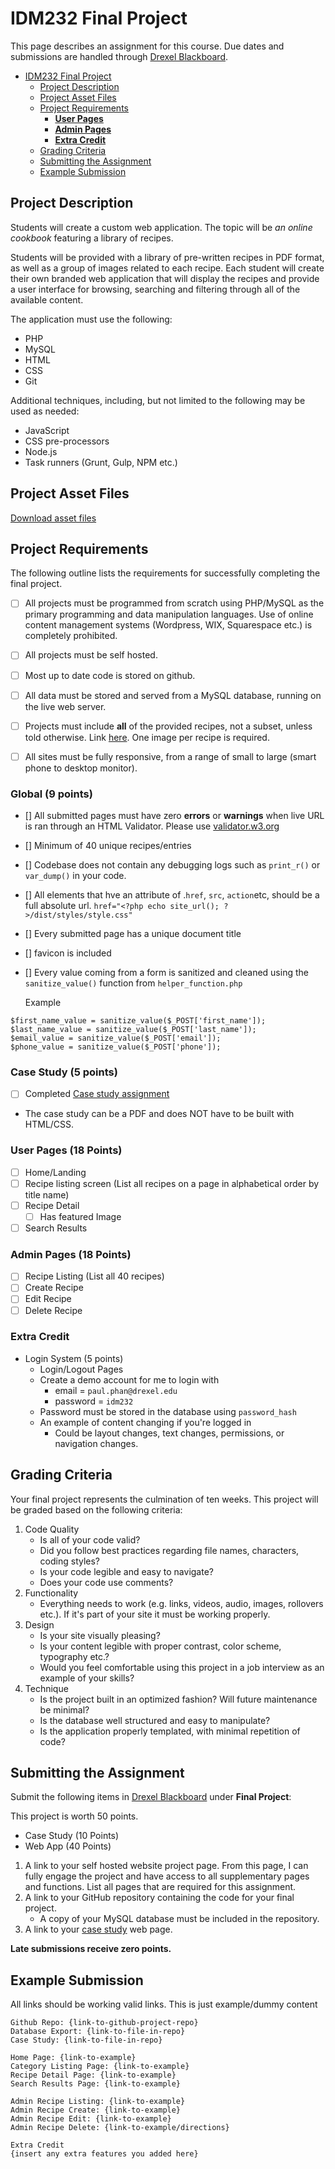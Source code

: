 # IDM232 Final Project

This page describes an assignment for this course. Due dates and submissions are handled through [Drexel Blackboard](https://learn.dcollege.net/).

- [IDM232 Final Project](#idm232-final-project)
  - [Project Description](#project-description)
  - [Project Asset Files](#project-asset-files)
  - [Project Requirements](#project-requirements)
    - [**User Pages**](#user-pages)
    - [**Admin Pages**](#admin-pages)
    - [**Extra Credit**](#extra-credit)
  - [Grading Criteria](#grading-criteria)
  - [Submitting the Assignment](#submitting-the-assignment)
  - [Example Submission](#example-submission)

## Project Description

Students will create a custom web application. The topic will be _an online cookbook_ featuring a library of recipes.

Students will be provided with a library of pre-written recipes in PDF format, as well as a group of images related to each recipe. Each student will create their own branded web application that will display the recipes and provide a user interface for browsing, searching and filtering through all of the available content.

The application must use the following:

- PHP
- MySQL
- HTML
- CSS
- Git

Additional techniques, including, but not limited to the following may be used as needed:

- JavaScript
- CSS pre-processors
- Node.js
- Task runners (Grunt, Gulp, NPM etc.)

## Project Asset Files

[Download asset files](https://github.com/mrpaulphan/idm232/tree/master/docs/assignments/final_assets/recipes)

## Project Requirements

The following outline lists the requirements for successfully completing the final project.

- [ ] All projects must be programmed from scratch using PHP/MySQL as the primary programming and data manipulation languages. Use of online content management systems (Wordpress, WIX, Squarespace etc.) is completely prohibited.

- [ ] All projects must be self hosted.
- [ ] Most up to date code is stored on github.
- [ ] All data must be stored and served from a MySQL database, running on the live web server.
- [ ] Projects must include **all** of the provided recipes, not a subset, unless told otherwise. Link [here](https://github.com/mrpaulphan/idm232/tree/master/docs/assignments/final_assets/recipes). One image per recipe is required.
- [ ] All sites must be fully responsive, from a range of small to large (smart phone to desktop monitor).

### **Global (9 points)**

- [] All submitted pages must have zero **errors** or **warnings** when live URL is ran through an HTML Validator. Please use [validator.w3.org](https://validator.w3.org/#validate_by_uri+with_options)
- [] Minimum of 40 unique recipes/entries
- [] Codebase does not contain any debugging logs such as `print_r()` or `var_dump()` in your code.
- [] All elements that hve an attribute of .`href`, `src`, `action`etc, should be a full absolute url.
  `href="<?php echo site_url(); ?>/dist/styles/style.css"`
- [] Every submitted page has a unique document title
- [] favicon is included
- [] Every value coming from a form is sanitized and cleaned using the `sanitize_value()` function from `helper_function.php`

  Example

```
$first_name_value = sanitize_value($_POST['first_name']);
$last_name_value = sanitize_value($_POST['last_name']);
$email_value = sanitize_value($_POST['email']);
$phone_value = sanitize_value($_POST['phone']);
```

### **Case Study (5 points)**

- [ ] Completed [Case study assignment](https://github.com/mrpaulphan/idm232/blob/0def798a1d199036f9266d621881d433c61b2e5d/docs/assignments/case-study.md)
- The case study can be a PDF and does NOT have to be built with HTML/CSS.

### **User Pages (18 Points)**

- [ ] Home/Landing
- [ ] Recipe listing screen (List all recipes on a page in alphabetical order by title name)
- [ ] Recipe Detail
  - [ ] Has featured Image
- [ ] Search Results

### **Admin Pages (18 Points)**

- [ ] Recipe Listing (List all 40 recipes)
- [ ] Create Recipe
- [ ] Edit Recipe
- [ ] Delete Recipe

### **Extra Credit**

- Login System (5 points)
  - Login/Logout Pages
  - Create a demo account for me to login with
    - email = `paul.phan@drexel.edu`
    - password = `idm232`
  - Password must be stored in the database using `password_hash`
  - An example of content changing if you're logged in
    - Could be layout changes, text changes, permissions, or navigation changes.

## Grading Criteria

Your final project represents the culmination of ten weeks. This project will be graded based on the following criteria:

1. Code Quality
   - Is all of your code valid?
   - Did you follow best practices regarding file names, characters, coding styles?
   - Is your code legible and easy to navigate?
   - Does your code use comments?
2. Functionality
   - Everything needs to work (e.g. links, videos, audio, images, rollovers etc.). If it's part of your site it must be working properly.
3. Design
   - Is your site visually pleasing?
   - Is your content legible with proper contrast, color scheme, typography etc.?
   - Would you feel comfortable using this project in a job interview as an example of your skills?
4. Technique
   - Is the project built in an optimized fashion? Will future maintenance be minimal?
   - Is the database well structured and easy to manipulate?
   - Is the application properly templated, with minimal repetition of code?

## Submitting the Assignment

Submit the following items in [Drexel Blackboard](https://learn.dcollege.net/) under **Final Project**:

This project is worth 50 points.

- Case Study (10 Points)
- Web App (40 Points)

1. A link to your self hosted website project page. From this page, I can fully engage the project and have access to all supplementary pages and functions. List all pages that are required for this assignment.
2. A link to your GitHub repository containing the code for your final project.
   - A copy of your MySQL database must be included in the repository.
3. A link to your [case study](https://github.com/mrpaulphan/idm232/blob/0def798a1d199036f9266d621881d433c61b2e5d/docs/assignments/case-study.md) web page.

**Late submissions receive zero points.**

## Example Submission

All links should be working valid links. This is just example/dummy content

```
Github Repo: {link-to-github-project-repo}
Database Export: {link-to-file-in-repo}
Case Study: {link-to-file-in-repo}

Home Page: {link-to-example}
Category Listing Page: {link-to-example}
Recipe Detail Page: {link-to-example}
Search Results Page: {link-to-example}

Admin Recipe Listing: {link-to-example}
Admin Recipe Create: {link-to-example}
Admin Recipe Edit: {link-to-example}
Admin Recipe Delete: {link-to-example/directions}

Extra Credit
{insert any extra features you added here}
```

```

```
